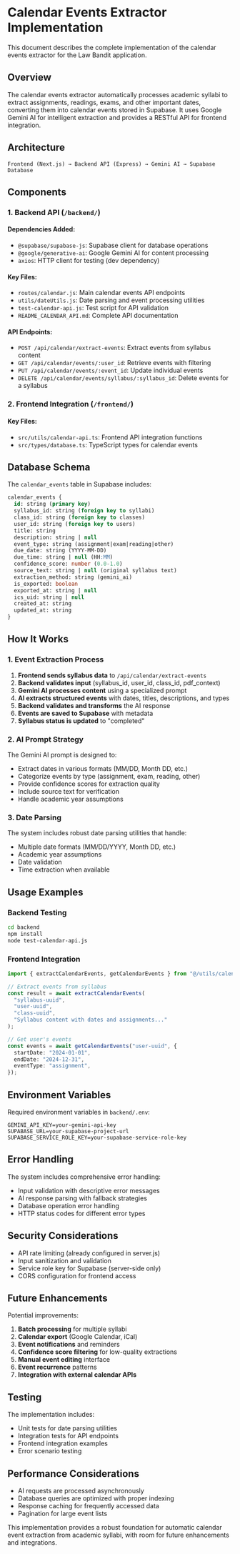 # Calendar Events Extractor Implementation

This document describes the complete implementation of the calendar events extractor for the Law Bandit application.

## Overview

The calendar events extractor automatically processes academic syllabi to extract assignments, readings, exams, and other important dates, converting them into calendar events stored in Supabase. It uses Google Gemini AI for intelligent extraction and provides a RESTful API for frontend integration.

## Architecture

```
Frontend (Next.js) → Backend API (Express) → Gemini AI → Supabase Database
```

## Components

### 1. Backend API (`/backend/`)

#### Dependencies Added:

- `@supabase/supabase-js`: Supabase client for database operations
- `@google/generative-ai`: Google Gemini AI for content processing
- `axios`: HTTP client for testing (dev dependency)

#### Key Files:

- `routes/calendar.js`: Main calendar events API endpoints
- `utils/dateUtils.js`: Date parsing and event processing utilities
- `test-calendar-api.js`: Test script for API validation
- `README_CALENDAR_API.md`: Complete API documentation

#### API Endpoints:

- `POST /api/calendar/extract-events`: Extract events from syllabus content
- `GET /api/calendar/events/:user_id`: Retrieve events with filtering
- `PUT /api/calendar/events/:event_id`: Update individual events
- `DELETE /api/calendar/events/syllabus/:syllabus_id`: Delete events for a syllabus

### 2. Frontend Integration (`/frontend/`)

#### Key Files:

- `src/utils/calendar-api.ts`: Frontend API integration functions
- `src/types/database.ts`: TypeScript types for calendar events

## Database Schema

The `calendar_events` table in Supabase includes:

```sql
calendar_events {
  id: string (primary key)
  syllabus_id: string (foreign key to syllabi)
  class_id: string (foreign key to classes)
  user_id: string (foreign key to users)
  title: string
  description: string | null
  event_type: string (assignment|exam|reading|other)
  due_date: string (YYYY-MM-DD)
  due_time: string | null (HH:MM)
  confidence_score: number (0.0-1.0)
  source_text: string | null (original syllabus text)
  extraction_method: string (gemini_ai)
  is_exported: boolean
  exported_at: string | null
  ics_uid: string | null
  created_at: string
  updated_at: string
}
```

## How It Works

### 1. Event Extraction Process

1. **Frontend sends syllabus data** to `/api/calendar/extract-events`
2. **Backend validates input** (syllabus_id, user_id, class_id, pdf_context)
3. **Gemini AI processes content** using a specialized prompt
4. **AI extracts structured events** with dates, titles, descriptions, and types
5. **Backend validates and transforms** the AI response
6. **Events are saved to Supabase** with metadata
7. **Syllabus status is updated** to "completed"

### 2. AI Prompt Strategy

The Gemini AI prompt is designed to:

- Extract dates in various formats (MM/DD, Month DD, etc.)
- Categorize events by type (assignment, exam, reading, other)
- Provide confidence scores for extraction quality
- Include source text for verification
- Handle academic year assumptions

### 3. Date Parsing

The system includes robust date parsing utilities that handle:

- Multiple date formats (MM/DD/YYYY, Month DD, etc.)
- Academic year assumptions
- Date validation
- Time extraction when available

## Usage Examples

### Backend Testing

```bash
cd backend
npm install
node test-calendar-api.js
```

### Frontend Integration

```typescript
import { extractCalendarEvents, getCalendarEvents } from "@/utils/calendar-api";

// Extract events from syllabus
const result = await extractCalendarEvents(
  "syllabus-uuid",
  "user-uuid",
  "class-uuid",
  "Syllabus content with dates and assignments..."
);

// Get user's events
const events = await getCalendarEvents("user-uuid", {
  startDate: "2024-01-01",
  endDate: "2024-12-31",
  eventType: "assignment",
});
```

## Environment Variables

Required environment variables in `backend/.env`:

```env
GEMINI_API_KEY=your-gemini-api-key
SUPABASE_URL=your-supabase-project-url
SUPABASE_SERVICE_ROLE_KEY=your-supabase-service-role-key
```

## Error Handling

The system includes comprehensive error handling:

- Input validation with descriptive error messages
- AI response parsing with fallback strategies
- Database operation error handling
- HTTP status codes for different error types

## Security Considerations

- API rate limiting (already configured in server.js)
- Input sanitization and validation
- Service role key for Supabase (server-side only)
- CORS configuration for frontend access

## Future Enhancements

Potential improvements:

1. **Batch processing** for multiple syllabi
2. **Calendar export** (Google Calendar, iCal)
3. **Event notifications** and reminders
4. **Confidence score filtering** for low-quality extractions
5. **Manual event editing** interface
6. **Event recurrence** patterns
7. **Integration with external calendar APIs**

## Testing

The implementation includes:

- Unit tests for date parsing utilities
- Integration tests for API endpoints
- Frontend integration examples
- Error scenario testing

## Performance Considerations

- AI requests are processed asynchronously
- Database queries are optimized with proper indexing
- Response caching for frequently accessed data
- Pagination for large event lists

This implementation provides a robust foundation for automatic calendar event extraction from academic syllabi, with room for future enhancements and integrations.
